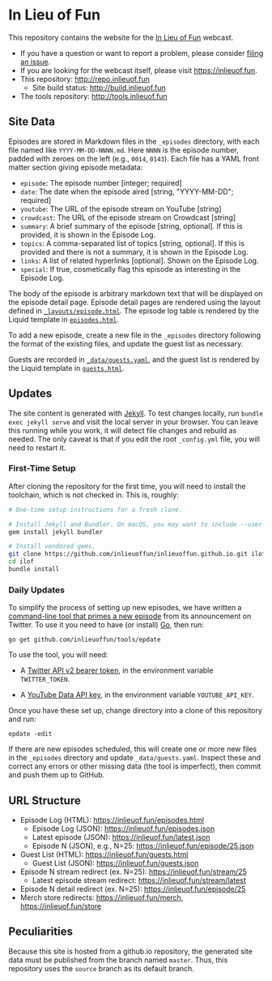 # In Lieu of Fun

This repository contains the website for the [In Lieu of Fun](https://inlieuof.fun) webcast.

- If you have a question or want to report a problem, please consider [filing an issue][issues].
- If you are looking for the webcast itself, please visit https://inlieuof.fun.
- This repository: http://repo.inlieuof.fun
    - Site build status: http://build.inlieuof.fun
- The tools repository: http://tools.inlieuof.fun

[issues]: http://issues.inlieuof.fun

## Site Data

Episodes are stored in Markdown files in the `_episodes` directory, with each
file named like `YYYY-MM-DD-NNNN.md`. Here `NNNN` is the episode number, padded
with zeroes on the left (e.g., `0014`, `0143`). Each file has a YAML front
matter section giving episode metadata:

 - `episode`: The episode number [integer; required]
 - `date`: The date when the episode aired [string, "YYYY-MM-DD"; required]
 - `youtube`: The URL of the episode stream on YouTube [string]
 - `crowdcast`: The URL of the episode stream on Crowdcast [string]
 - `summary`: A brief summary of the episode [string, optional]. If this is
   provided, it is shown in the Episode Log.
 - `topics`: A comma-separated list of topics [string, optional]. If this is
   provided and there is not a summary, it is shown in the Episode Log.
 - `links`: A list of related hyperlinks [optional]. Shown on the Episode Log.
 - `special`: If true, cosmetically flag this episode as interesting in the Episode Log.

The body of the episode is arbitrary markdown text that will be displayed on
the episode detail page. Episode detail pages are rendered using the layout
defined in [`_layouts/episode.html`](./_layouts/episode.html). The episode log
table is rendered by the Liquid template in [`episodes.html`](./episodes.html).

To add a new episode, create a new file in the `_episodes` directory following
the format of the existing files, and update the guest list as necessary.

Guests are recorded in [`_data/guests.yaml`](./_data/guests.yaml), and the
guest list is rendered by the Liquid template in [`guests.html`](./guests.html).


## Updates

The site content is generated with [Jekyll](https://jekyllrb.com).  To test
changes locally, run `bundle exec jekyll serve` and visit the local server in
your browser. You can leave this running while you work, it will detect file
changes and rebuild as needed. The only caveat is that if you edit the root
`_config.yml` file, you will need to restart it.

### First-Time Setup

After cloning the repository for the first time, you will need to install the
toolchain, which is not checked in. This is, roughly:

```bash
# One-time setup instructions for a fresh clone.

# Install Jekyll and Bundler. On macOS, you may want to include --user-install
gem install jekyll bundler

# Install vendored gems.
git clone https://github.com/inlieuoffun/inlieuoffun.github.io.git ilof
cd ilof
bundle install
```

### Daily Updates

To simplify the process of setting up new episodes, we have written a
[command-line tool that primes a new episode][epdate] from its announcement on Twitter.
To use it you need to have (or install) [Go](https://golang.org), then run:

[epdate]: https://github.com/inlieuoffun/tools/tree/default/epdate

```shell
go get github.com/inlieuoffun/tools/epdate
```

To use the tool, you will need:

- A [Twitter API v2 bearer token](https://developer.twitter.com/en/portal/dashboard),
  in the environment variable `TWITTER_TOKEN`.

- A [YouTube Data API key](https://console.developers.google.com/apis/credentials),
  in the environment variable `YOUTUBE_API_KEY`.

Once you have these set up, change directory into a clone of this repository
and run:

```shell
epdate -edit
```

If there are new episodes scheduled, this will create one or more new files in
the `_episodes` directory and update `_data/guests.yaml`. Inspect these and
correct any errors or other missing data (the tool is imperfect), then commit
and push them up to GitHub.


## URL Structure

- Episode Log (HTML): https://inlieuof.fun/episodes.html
    - Episode Log (JSON): https://inlieuof.fun/episodes.json
    - Latest episode (JSON): https://inlieuof.fun/latest.json
    - Episode N (JSON), e.g., N=25: https://inlieuof.fun/episode/25.json
- Guest List (HTML): https://inlieuof.fun/guests.html
    - Guest List (JSON): https://inlieuof.fun/guests.json
- Episode N stream redirect (ex. N=25): https://inlieuof.fun/stream/25
    - Latest episode stream redirect: https://inlieuof.fun/stream/latest
- Episode N detail redirect (ex. N=25): https://inlieuof.fun/episode/25
- Merch store redirects: https://inlieuof.fun/merch, https://inlieuof.fun/store

## Peculiarities

Because this site is hosted from a github.io repository, the generated site
data must be published from the branch named `master`. Thus, this repository
uses the `source` branch as its default branch.
